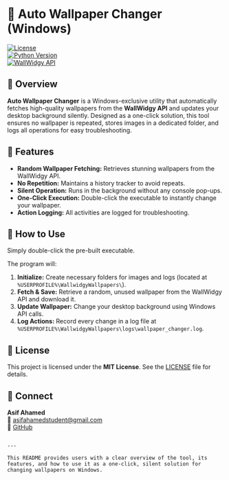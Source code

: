 # 🌄 Auto Wallpaper Changer (Windows)

[![License](https://img.shields.io/badge/License-MIT-blue.svg)](https://opensource.org/licenses/MIT)  
[![Python Version](https://img.shields.io/badge/Python-3.6%2B-blue)](https://www.python.org/downloads/)  
[![WallWidgy API](https://img.shields.io/badge/WallWidgy-API-orange)](https://www.wallwidgy.me/)

## 📌 Overview
**Auto Wallpaper Changer** is a Windows-exclusive utility that automatically fetches high-quality wallpapers from the **WallWidgy API** and updates your desktop background silently. Designed as a one-click solution, this tool ensures no wallpaper is repeated, stores images in a dedicated folder, and logs all operations for easy troubleshooting.

## 🚀 Features
- **Random Wallpaper Fetching:** Retrieves stunning wallpapers from the WallWidgy API.
- **No Repetition:** Maintains a history tracker to avoid repeats.
- **Silent Operation:** Runs in the background without any console pop-ups.
- **One-Click Execution:** Double-click the executable to instantly change your wallpaper.
- **Action Logging:** All activities are logged for troubleshooting.

## 🔧 How to Use
Simply double-click the pre-built executable. 

The program will:
1. **Initialize:** Create necessary folders for images and logs (located at `%USERPROFILE%\WallwidgyWallpapers\`).
2. **Fetch & Save:** Retrieve a random, unused wallpaper from the WallWidgy API and download it.
3. **Update Wallpaper:** Change your desktop background using Windows API calls.
4. **Log Actions:** Record every change in a log file at `%USERPROFILE%\WallwidgyWallpapers\logs\wallpaper_changer.log`.

## 📜 License
This project is licensed under the **MIT License**. See the [LICENSE](LICENSE) file for details.

## 💬 Connect
**Asif Ahamed**  
📧 [asifahamedstudent@gmail.com](mailto:asifahamedstudent@gmail.com)  
🐙 [GitHub](https://github.com/asifahamed11)
```

---

This README provides users with a clear overview of the tool, its features, and how to use it as a one-click, silent solution for changing wallpapers on Windows.
